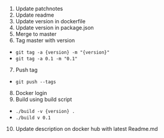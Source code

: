 1. Update patchnotes
2. Update readme
3. Update version in dockerfile
4. Update version in package.json
5. Merge to master
6. Tag master with version
  * `git tag -a {version} -m "{version}"`
  * `git tag -a 0.1 -m "0.1"`
7. Push tag
  * `git push --tags`
8. Docker login
9. Build using build script
  * `./build -v {version} .`
  * `./build v 0.1`
10. Update description on docker hub with latest Readme.md